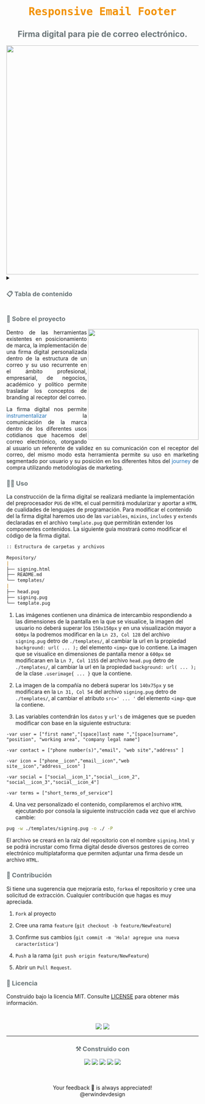 <center> <h1 style="color:#f29100;font-family: monospace;">Responsive Email Footer</h1> </center>
<center> <h2 style="color:#697477;">Firma digital para pie de correo electrónico.</h2> </center>
<center> <img width='600' src='https://i.imgur.com/EeasGOP.png'></center>

<details><summary><h3 style="color:#697477">📋 Tabla de contenido</h3></summary>
<p>

1. [Sobre el proyecto](#id1.0)
2. [Uso](#id2.0)
3. [Contribución](#id3.0)
4. [Licencia](#id4.0)

</p>
</details>

<h3 style="color:#697477">📌 Sobre el proyecto </h3><a name='id1.0'></a>

<img align='right' width='290'  src='https://i.imgur.com/Od8ElaN.png'></a>

<p style="text-align:justify">Dentro de las herramientas existentes en posicionamiento de marca, la implementación de una firma digital personalizada dentro de la estructura de un correo y su uso recurrente en el ámbito profesional, empresarial, de negocios, académico y político permite trasladar los conceptos de branding al receptor del correo.</p>

<p style="text-align:justify">La firma digital nos permite <a style="color:#1D70B7 "> instrumentalizar</a> la comunicación de la marca dentro de los diferentes usos cotidianos que hacemos del correo electrónico, otorgando al usuario un referente de validez en su comunicación con el receptor del correo, del mismo modo esta herramienta permite su uso en marketing segmentado por usuario y su posición en los diferentes hitos del <a style="color:#1D70B7 ">journey</a> de compra utilizando metodologías de marketing.</p>

<h3 style="color:#697477">🧑‍💻 Uso</h3> <a name='id2.0'></a>

La construcción de la firma digital se realizará mediante la implementación del preprocesador `PUG` de `HTML` el cual permitirá modularizar y aportar a `HTML` de cualidades de lenguajes de programación. Para modificar el contenido del la firma digital haremos uso de las `variables`, `mixins`, `includes` y `extends` declaradas en el archivo `template.pug` que permitirán extender los componentes contenidos. La siguiente guía mostrará como modificar el código de la firma digital.

```md
:: Estructura de carpetas y archivos

Repository/
|
├── signing.html
├── README.md
└── templates/
|
├── head.pug
├── signing.pug
└── template.pug
```

1. Las imágenes contienen una dinámica de intercambio respondiendo a las dimensiones de la pantalla en la que se visualice, la imagen del usuario no deberá superar los `150x150px` y en una visualización mayor a `600px` la podremos modificar en la `Ln 23, Col 128` del archivo `signing.pug` detro de `./templates/`, al cambiar la url en la propiedad `background: url( ... );` del elemento `<img>` que lo contiene. La imagen que se visualice en dimensiones de pantalla menor a `600px` se modificaran en la `Ln 7, Col 1155` del archivo `head.pug` detro de `./templates/`, al cambiar la url en la propiedad `background: url( ... );` de la clase `.userimage{ ... }` que la contiene.

2. La imagen de la compañía no deberá superar los `140x75px` y se modificara en la `Ln 31, Col 54` del archivo `signing.pug` detro de `./templates/`, al cambiar el atributo `src=' ... '` del elemento `<img>` que la contiene.

3. Las variables contendrán los `datos` y `url's` de imágenes que se pueden modificar con base en la siguiente estructura:

```pug
-var user = ["first name","[space]last name ","[space]surname", "position", "working area", "company legal name"]

-var contact = ["phone number(s)","email", "web site","address" ]

-var icon = ["phone__icon","email__icon","web site__icon","address__icon" ]

-var social = ["social__icon_1","social__icon_2", "social__icon_3","social__icon_4"]

-var terms = ["short_terms_of_service"]
```

>

4. Una vez personalizado el contenido, compilaremos el archivo `HTML` ejecutando por consola la siguiente instrucción cada vez que el archivo cambie:

```sh
pug -w ./templates/signing.pug -o ./ -P
```

El archivo se creará en la raíz del repositorio con el nombre `signing.html` y se podrá incrustar como firma digital desde diversos gestores de correo electrónico multiplataforma que permiten adjuntar una firma desde un archivo `HTML`.

<h3 style="color:#697477">🧮 Contribución</h3><a name='id3.0'></a>

Si tiene una sugerencia que mejoraría esto, `forkea` el repositorio y cree una solicitud de extracción. Cualquier contribución que hagas es muy apreciada.

1. `Fork` al proyecto

2. Cree una rama `feature` (`git checkout -b feature/NewFeature`)

3. Confirme sus cambios (`git commit -m 'Hola! agregue una nueva característica'`)

4. `Push` a la rama (`git push origin feature/NewFeature`)

5. Abrir un `Pull Request`.

<h3 style="color:#697477">📜 Licencia</h3><a name='id4.0'></a>

Construido bajo la licencia MIT. Consulte <a href="../LICENSE" > LICENSE</a> para obtener más información.

<br>

<p align="center">
<img src="https://img.shields.io/badge/STATUS-EN%20DESAROLLO-green">
<img src="https://img.shields.io/badge/license-MIT-green">
</p>

---

<h3 style="color:#697477;text-align:center;">⚒️ Construido con</h3>
<p align='center'>
<img src='https://img.shields.io/badge/html-%23E34F26.svg?style=for-the-badge&logo=html5&logoColor=white'>
<img src='https://img.shields.io/badge/Pug-FFF?style=for-the-badge&logo=pug&logoColor=A86454'>
<img src='https://img.shields.io/badge/css-%231572B6.svg?style=for-the-badge&logo=css3&logoColor=white'>
<img src='https://img.shields.io/badge/git-%23F05033.svg?style=for-the-badge&logo=git&logoColor=white'>
<img src='https://img.shields.io/badge/adobe%20illustrator-%23FF9A00.svg?style=for-the-badge&logo=adobe%20illustrator&logoColor=white'>

<!--

Las diferencias de interpretación de código entre los gestores de correo electrónico, las diferencias de visualización entre motores de renderizado en los diversos navegadores y las diferentes dimensiones de visualización en los dispositivos donde visualizaremos el correo electrónico crean la necesidad de desarrollar la estructura en código del producto bajo características de desarrollo que se integren y adecuen a estos requerimientos sin afectar la calidad del producto final. Para ello definir los siguientes atributos e implementar las siguientes características en la escritura del código ayudará a integrar estas diferencias de interpretación del código y minimizar las discrepancias de visualización.


 -->

<p style="color:'red';"  align='center'; > </br> </br> Your feedback 💚 is always appreciated!
</br> @erwindevdesign
 
 </a>&nbsp;&nbsp;


</p>
